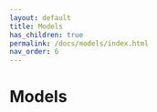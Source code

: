 ```yaml
---
layout: default
title: Models
has_children: true
permalink: /docs/models/index.html
nav_order: 6
---
```


# Models

